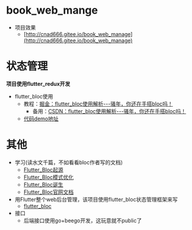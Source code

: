 # book_web_mange
- 项目效果
  - [http://cnad666.gitee.io/book_web_manage](http://cnad666.gitee.io/book_web_manage)
 
# 状态管理
**项目使用flutter_redux开发**
- flutter_bloc使用
  - 教程：[掘金：flutter_bloc使用解析---骚年，你还在手搭bloc吗！](https://juejin.im/post/6856268776510504968)
    - 备用：[CSDN：flutter_bloc使用解析---骚年，你还在手搭bloc吗！](https://blog.csdn.net/CNAD666/article/details/107744163)
  - [代码demo地址](https://github.com/CNAD666/book_web_manage)

# 其他
- 学习(读水文千篇，不如看看bloc作者写的文档)
  - [Flutter_Bloc起源](https://www.didierboelens.com/2018/08/reactive-programming-streams-bloc/)
  - [Flutter_Bloc模式优化](https://www.didierboelens.com/2018/12/reactive-programming-streams-bloc-practical-use-cases/)
  - [Flutter_Bloc诞生](https://medium.com/flutter-community/flutter-bloc-package-295b53e95c5c)
  - [Flutter_Bloc官网文档](https://bloclibrary.dev/#/)
- 用Flutter整个web后台管理，该项目使用flutter_bloc状态管理框架来写
  - [flutter_bloc](https://pub.dev/packages/flutter_bloc)
- 接口
  - 后端接口使用go+beego开发，这玩意就不public了

